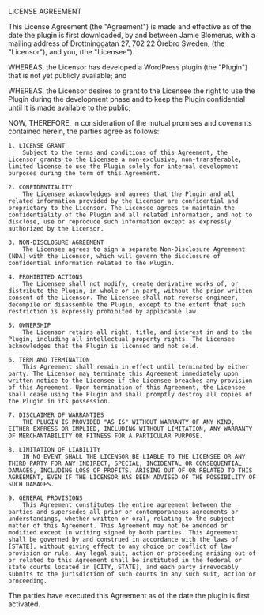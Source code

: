 LICENSE AGREEMENT

This License Agreement (the "Agreement") is made and effective as of the date the plugin is first downloaded, by and between Jamie Blomerus, with a mailing address of Drottninggatan 27, 702 22 Örebro Sweden, (the "Licensor"), and you, (the "Licensee").

WHEREAS, the Licensor has developed a WordPress plugin (the "Plugin") that is not yet publicly available; and

WHEREAS, the Licensor desires to grant to the Licensee the right to use the Plugin during the development phase and to keep the Plugin confidential until it is made available to the public;

NOW, THEREFORE, in consideration of the mutual promises and covenants contained herein, the parties agree as follows:

    1. LICENSE GRANT
        Subject to the terms and conditions of this Agreement, the Licensor grants to the Licensee a non-exclusive, non-transferable, limited license to use the Plugin solely for internal development purposes during the term of this Agreement.

    2. CONFIDENTIALITY
        The Licensee acknowledges and agrees that the Plugin and all related information provided by the Licensor are confidential and proprietary to the Licensor. The Licensee agrees to maintain the confidentiality of the Plugin and all related information, and not to disclose, use or reproduce such information except as expressly authorized by the Licensor.

    3. NON-DISCLOSURE AGREEMENT
        The Licensee agrees to sign a separate Non-Disclosure Agreement (NDA) with the Licensor, which will govern the disclosure of confidential information related to the Plugin.

    4. PROHIBITED ACTIONS
        The Licensee shall not modify, create derivative works of, or distribute the Plugin, in whole or in part, without the prior written consent of the Licensor. The Licensee shall not reverse engineer, decompile or disassemble the Plugin, except to the extent that such restriction is expressly prohibited by applicable law.

    5. OWNERSHIP
        The Licensor retains all right, title, and interest in and to the Plugin, including all intellectual property rights. The Licensee acknowledges that the Plugin is licensed and not sold.

    6. TERM AND TERMINATION
        This Agreement shall remain in effect until terminated by either party. The Licensor may terminate this Agreement immediately upon written notice to the Licensee if the Licensee breaches any provision of this Agreement. Upon termination of this Agreement, the Licensee shall cease using the Plugin and shall promptly destroy all copies of the Plugin in its possession.

    7. DISCLAIMER OF WARRANTIES
        THE PLUGIN IS PROVIDED "AS IS" WITHOUT WARRANTY OF ANY KIND, EITHER EXPRESS OR IMPLIED, INCLUDING WITHOUT LIMITATION, ANY WARRANTY OF MERCHANTABILITY OR FITNESS FOR A PARTICULAR PURPOSE.

    8. LIMITATION OF LIABILITY
        IN NO EVENT SHALL THE LICENSOR BE LIABLE TO THE LICENSEE OR ANY THIRD PARTY FOR ANY INDIRECT, SPECIAL, INCIDENTAL OR CONSEQUENTIAL DAMAGES, INCLUDING LOSS OF PROFITS, ARISING OUT OF OR RELATED TO THIS AGREEMENT, EVEN IF THE LICENSOR HAS BEEN ADVISED OF THE POSSIBILITY OF SUCH DAMAGES.

    9. GENERAL PROVISIONS
        This Agreement constitutes the entire agreement between the parties and supersedes all prior or contemporaneous agreements or understandings, whether written or oral, relating to the subject matter of this Agreement. This Agreement may not be amended or modified except in writing signed by both parties. This Agreement shall be governed by and construed in accordance with the laws of [STATE], without giving effect to any choice or conflict of law provision or rule. Any legal suit, action or proceeding arising out of or related to this Agreement shall be instituted in the federal or state courts located in [CITY, STATE], and each party irrevocably submits to the jurisdiction of such courts in any such suit, action or proceeding.

The parties have executed this Agreement as of the date the plugin is first activated.
